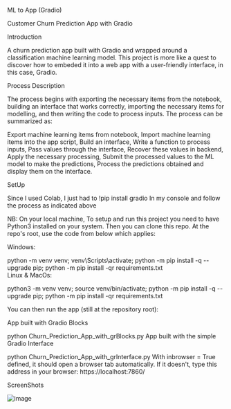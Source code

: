 
ML to App (Gradio)

Customer Churn Prediction App with Gradio

Introduction

A churn prediction app built with Gradio and wrapped around a classification machine learning model. This project is more like a quest to discover how to embeded it into a web app with a user-friendly interface, in this case, Gradio. 

Process Description

The process begins with exporting the necessary items from the notebook, building an interface that works correctly, importing the necessary items for modelling, and then writing the code to process inputs. The process can be summarized as:

Export machine learning items from notebook,
Import machine learning items into the app script,
Build an interface,
Write a function to process inputs,
Pass values through the interface,
Recover these values in backend,
Apply the necessary processing,
Submit the processed values to the ML model to make the predictions,
Process the predictions obtained and display them on the interface.

SetUp

Since I used Colab, I just had to 
!pip install gradio
In my console and follow the process as indicated above 

NB: On your local machine,
To setup and run this project you need to have Python3 installed on your system. Then you can clone this repo. At the repo's root, use the code from below which applies:

Windows:

  python -m venv venv; venv\Scripts\activate; python -m pip install -q --upgrade pip; python -m pip install -qr requirements.txt  
Linux & MacOs:

  python3 -m venv venv; source venv/bin/activate; python -m pip install -q --upgrade pip; python -m pip install -qr requirements.txt  

You can then run the app (still at the repository root):

App built with Gradio Blocks

  python Churn_Prediction_App_with_grBlocks.py
App built with the simple Gradio Interface

  python Churn_Prediction_App_with_grInterface.py
With inbrowser = True defined, it should open a browser tab automatically. If it doesn't, type this address in your browser: https://localhost:7860/

ScreenShots

![image](https://user-images.githubusercontent.com/106823333/211617384-aff735d1-561f-4672-b6dc-e9cae4c56a10.png)

